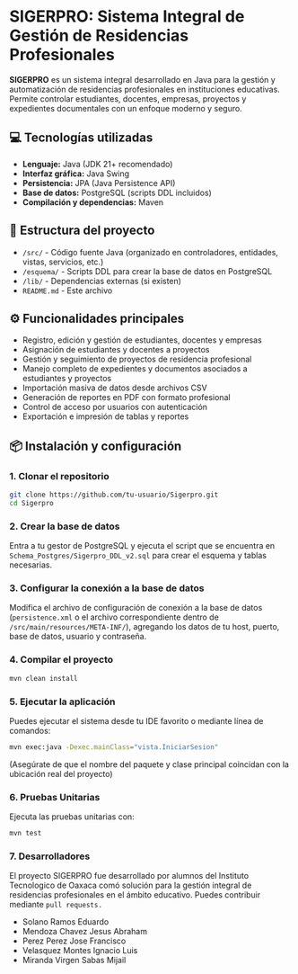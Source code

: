 # SIGERPRO: Sistema Integral de Gestión de Residencias Profesionales

**SIGERPRO** es un sistema integral desarrollado en Java para la gestión y automatización de residencias profesionales en instituciones educativas. Permite controlar estudiantes, docentes, empresas, proyectos y expedientes documentales con un enfoque moderno y seguro.

## 💻 Tecnologías utilizadas

- **Lenguaje:** Java (JDK 21+ recomendado)
- **Interfaz gráfica:** Java Swing
- **Persistencia:** JPA (Java Persistence API)
- **Base de datos:** PostgreSQL (scripts DDL incluidos)
- **Compilación y dependencias:** Maven

## 📁 Estructura del proyecto

- `/src/` - Código fuente Java (organizado en controladores, entidades, vistas, servicios, etc.)
- `/esquema/` - Scripts DDL para crear la base de datos en PostgreSQL
- `/lib/` - Dependencias externas (si existen)
- `README.md` - Este archivo

## ⚙️ Funcionalidades principales

- Registro, edición y gestión de estudiantes, docentes y empresas
- Asignación de estudiantes y docentes a proyectos
- Gestión y seguimiento de proyectos de residencia profesional
- Manejo completo de expedientes y documentos asociados a estudiantes y proyectos
- Importación masiva de datos desde archivos CSV
- Generación de reportes en PDF con formato profesional
- Control de acceso por usuarios con autenticación
- Exportación e impresión de tablas y reportes

## 📦 Instalación y configuración

### 1. Clonar el repositorio

 ```bash
git clone https://github.com/tu-usuario/Sigerpro.git
cd Sigerpro
```


### 2. Crear la base de datos
Entra a tu gestor de PostgreSQL y ejecuta el script que se encuentra en ``Schema_Postgres/Sigerpro_DDL_v2.sql`` para crear el esquema y tablas necesarias.

### 3. Configurar la conexión a la base de datos

Modifica el archivo de configuración de conexión a la base de datos (``persistence.xml`` o el archivo correspondiente dentro de ``/src/main/resources/META-INF/``), agregando los datos de tu host, puerto, base de datos, usuario y contraseña.

### 4. Compilar el proyecto
```bash
mvn clean install
```
### 5. Ejecutar la aplicación

Puedes ejecutar el sistema desde tu IDE favorito o mediante línea de comandos:

```bash
mvn exec:java -Dexec.mainClass="vista.IniciarSesion"
```

(Asegúrate de que el nombre del paquete y clase principal coincidan con la ubicación real del proyecto)

### 6. Pruebas Unitarias

Ejecuta las pruebas unitarias con:
```bash
mvn test
```

### 7. Desarrolladores

El proyecto SIGERPRO fue desarrollado por alumnos del Instituto Tecnologico de Oaxaca comó solución para la gestión integral de residencias profesionales en el ámbito educativo. Puedes contribuir mediante ``pull requests.``
- Solano Ramos Eduardo 
- Mendoza Chavez Jesus Abraham
- Perez Perez Jose Francisco
- Velasquez Montes Ignacio Luis
- Miranda Virgen Sabas Mijail

